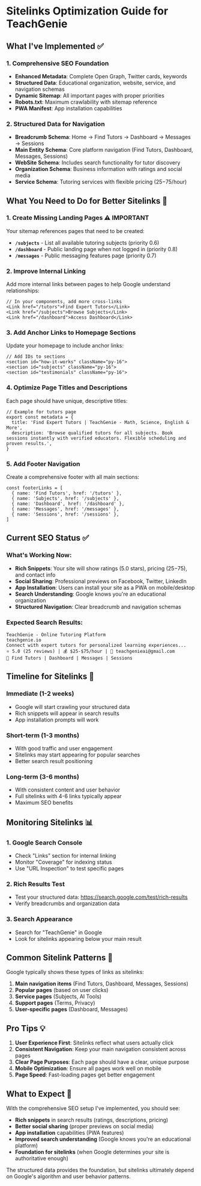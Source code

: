 # Sitelinks Optimization Guide for TeachGenie

## What I've Implemented ✅

### 1. **Comprehensive SEO Foundation**
- **Enhanced Metadata**: Complete Open Graph, Twitter cards, keywords
- **Structured Data**: Educational organization, website, service, and navigation schemas
- **Dynamic Sitemap**: All important pages with proper priorities
- **Robots.txt**: Maximum crawlability with sitemap reference
- **PWA Manifest**: App installation capabilities

### 2. **Structured Data for Navigation**
- **Breadcrumb Schema**: Home → Find Tutors → Dashboard → Messages → Sessions
- **Main Entity Schema**: Core platform navigation (Find Tutors, Dashboard, Messages, Sessions)
- **WebSite Schema**: Includes search functionality for tutor discovery
- **Organization Schema**: Business information with ratings and social media
- **Service Schema**: Tutoring services with flexible pricing ($25-$75/hour)

## What You Need to Do for Better Sitelinks 🎯

### 1. **Create Missing Landing Pages** ⚠️ **IMPORTANT**
Your sitemap references pages that need to be created:

- **`/subjects`** - List all available tutoring subjects (priority 0.6)
- **`/dashboard`** - Public landing page when not logged in (priority 0.8)
- **`/messages`** - Public messaging features page (priority 0.7)

### 2. **Improve Internal Linking**
Add more internal links between pages to help Google understand relationships:

```tsx
// In your components, add more cross-links
<Link href="/tutors">Find Expert Tutors</Link>
<Link href="/subjects">Browse Subjects</Link>
<Link href="/dashboard">Access Dashboard</Link>
```

### 3. **Add Anchor Links to Homepage Sections**
Update your homepage to include anchor links:

```tsx
// Add IDs to sections
<section id="how-it-works" className="py-16">
<section id="subjects" className="py-16">
<section id="testimonials" className="py-16">
```

### 4. **Optimize Page Titles and Descriptions**
Each page should have unique, descriptive titles:

```tsx
// Example for tutors page
export const metadata = {
  title: 'Find Expert Tutors | TeachGenie - Math, Science, English & More',
  description: 'Browse qualified tutors for all subjects. Book sessions instantly with verified educators. Flexible scheduling and proven results.',
}
```

### 5. **Add Footer Navigation**
Create a comprehensive footer with all main sections:

```tsx
const footerLinks = [
  { name: 'Find Tutors', href: '/tutors' },
  { name: 'Subjects', href: '/subjects' },
  { name: 'Dashboard', href: '/dashboard' },
  { name: 'Messages', href: '/messages' },
  { name: 'Sessions', href: '/sessions' },
]
```

## Current SEO Status ✅

### **What's Working Now:**
- **Rich Snippets**: Your site will show ratings (5.0 stars), pricing ($25-$75), and contact info
- **Social Sharing**: Professional previews on Facebook, Twitter, LinkedIn
- **App Installation**: Users can install your site as a PWA on mobile/desktop
- **Search Understanding**: Google knows you're an educational organization
- **Structured Navigation**: Clear breadcrumb and navigation schemas

### **Expected Search Results:**
```
TeachGenie - Online Tutoring Platform
teachgenie.io
Connect with expert tutors for personalized learning experiences...
⭐ 5.0 (25 reviews) | 💰 $25-$75/hour | 📧 teachgenieai@gmail.com
🔗 Find Tutors | Dashboard | Messages | Sessions
```

## Timeline for Sitelinks 📅

### **Immediate (1-2 weeks)**
- Google will start crawling your structured data
- Rich snippets will appear in search results
- App installation prompts will work

### **Short-term (1-3 months)**
- With good traffic and user engagement
- Sitelinks may start appearing for popular searches
- Better search result positioning

### **Long-term (3-6 months)**
- With consistent content and user behavior
- Full sitelinks with 4-6 links typically appear
- Maximum SEO benefits

## Monitoring Sitelinks 📊

### 1. **Google Search Console**
- Check "Links" section for internal linking
- Monitor "Coverage" for indexing status
- Use "URL Inspection" to test specific pages

### 2. **Rich Results Test**
- Test your structured data: https://search.google.com/test/rich-results
- Verify breadcrumbs and organization data

### 3. **Search Appearance**
- Search for "TeachGenie" in Google
- Look for sitelinks appearing below your main result

## Common Sitelink Patterns 🎯

Google typically shows these types of links as sitelinks:

1. **Main navigation items** (Find Tutors, Dashboard, Messages, Sessions)
2. **Popular pages** (based on user clicks)
3. **Service pages** (Subjects, AI Tools)
4. **Support pages** (Terms, Privacy)
5. **User-specific pages** (Dashboard, Messages)

## Pro Tips 💡

1. **User Experience First**: Sitelinks reflect what users actually click
2. **Consistent Navigation**: Keep your main navigation consistent across pages
3. **Clear Page Purposes**: Each page should have a clear, unique purpose
4. **Mobile Optimization**: Ensure all pages work well on mobile
5. **Page Speed**: Fast-loading pages get better engagement

## What to Expect 🚀

With the comprehensive SEO setup I've implemented, you should see:

- **Rich snippets** in search results (ratings, descriptions, pricing)
- **Better social sharing** (proper previews on social media)
- **App installation** capabilities (PWA features)
- **Improved search understanding** (Google knows you're an educational platform)
- **Foundation for sitelinks** (when Google determines your site is authoritative enough)

The structured data provides the foundation, but sitelinks ultimately depend on Google's algorithm and user behavior patterns.

